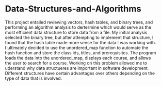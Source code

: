 # Data-Structures-and-Algorithms

This project entailed reviewing vectors, hash tables, and binary trees, and performing an algorithm analysis to dertermine which would serve as the most efficient data structure to store data from a file.
My initial analysis selected the binary tree, but after attempting to implement that structure, I found that the hash table made more sense for the data I was working with.
I ultimately decided to use the unordered_map function to automate the hash function and store the class ids, titles, and prerequisites.
The program loads the data into the unordered_map, displays each course, and allows the user to search for a course.
Working on this problem allowed me to uderstand why data structueres are important in software development. Different structures have certain advantages over others depending on the type of data that is involved.
